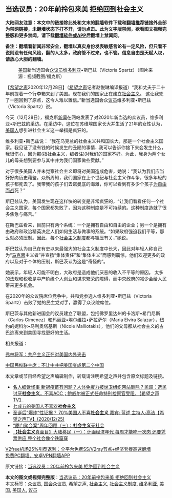  <h2>当选议员：20年前拎包来美 拒绝回到社会主义</h2> <p class="notice"><b>大陆网友注意：本文中的链接除此处和文末的<a href="https://github.com/bannedbook/fanqiang" >翻墙</a>软件下载和<a href="https://github.com/killgcd/justmysocks/blob/master/README.md">翻墙推荐</a>链接外全部为禁网链接，未翻墙状态下打不开，请勿点击。此为文字版禁闻，欲看图文视频完整版和更多禁闻，请下载<a href="https://github.com/bannedbook/fanqiang">翻墙软件或APP</a>后翻墙上禁闻网。</p><p>备注：翻墙看新闻非常安全，翻墙以真实身份发表敏感言论有一定风险，但只看不说则没有任何风险，翻的人太多，政府管不过来，也不管。信息自由是天赋人权，请放心大胆的翻墙。</b></p>  <div class="entry"> <figure><figcaption><a href="https://www.bannedbook.org/bnews/tag/%e7%be%8e%e5%9b%bd/" class="st_tag internal_tag" rel="tag" title="标签 美国 下的日志">美国</a>新当选国会<a href="https://www.bannedbook.org/bnews/tag/%E4%BC%97%E8%AE%AE%E5%91%98/" class="st_tag internal_tag" rel="tag" title="标签 众议员 下的日志">众议员</a><a href="https://www.bannedbook.org/bnews/tag/%E7%BB%B4%E5%A4%9A%E5%88%A9%E4%BA%9A/" class="st_tag internal_tag" rel="tag" title="标签 维多利亚 下的日志">维多利亚</a>•斯巴兹（Victoria Spartz）（图片来源：视频截图/福克斯）</figcaption></figure> <p>【<span class='wp_keywordlink_affiliate'><a href="https://www.soundofhope.org" title="希望之声" target="_blank">希望之声</a></span>2020年12月28日】（<a href="https://www.bannedbook.org/bnews/tag/%e5%b8%8c%e6%9c%9b%e4%b9%8b%e5%a3%b0/" class="st_tag internal_tag" rel="tag" title="标签 希望之声 下的日志">希望之声</a>记者赵悦琳编译报道）“我和丈夫于二十年前提着一个行李箱来到了美国。现在我们的国家正在建立<a href="https://www.bannedbook.org/bnews/tag/%e7%a4%be%e4%bc%9a%e4%b8%bb%e4%b9%89/" class="st_tag internal_tag" rel="tag" title="标签 社会主义 下的日志">社会主义</a>。 这让我兜了一圈回到了原点，这令人难以置信。”新当选国会众<a href="https://www.bannedbook.org/bnews/tag/%e8%ae%ae%e5%91%98/" class="st_tag internal_tag" rel="tag" title="标签 议员 下的日志">议员</a>维多利亚•斯巴兹（Victoria Spartz）说。</p> <p>今天（12月28日），福克斯<span class='wp_keywordlink_affiliate'><a href="https://www.bannedbook.org/" title="新闻">新闻</a></span>在网站发表了对2020年新当选的众议员，维多利亚•斯巴兹的采访。在采访中，这位在苏维埃国家长大并生活了21年的女性认为，<a href="https://www.bannedbook.org/bnews/tag/%E7%BE%8E%E5%9B%BD%E4%BA%BA/" class="st_tag internal_tag" rel="tag" title="标签 美国人 下的日志">美国人</a>想引进社会主义这一举措是疯狂的。</p> <p>维多利亚•斯巴兹说： “我在乌克兰的社会主义共和国长大，那是一个社会主义国家。我见证了没有钱的时候发生的丑陋的事情…我可以告诉你接下来会发生什么，我很伤心，因为那(指社会主义，编者注)对我们的国家不好。为此，我身为两个女儿的母亲想到要参与其中并为我们国家做些贡献。”</p>  <p>对于很多美国人并未觉察社会主义即将对美国造成危害，她说：“我认为我们应当好好向历史藉鉴。众所周知，我们国家在上个世纪与社会主义作斗争，很多年轻的孩子都死去了。我带我的孩子们去诺曼底的海滩，你可以看到有多少个孩子<span class='wp_keywordlink'><a href="https://www.bannedbook.org/forum2/topic1689.html" title="余杰《为自由而战——余杰政论自选集》" target="_blank">为自由而战</a></span>死？”</p> <p>斯巴兹认为，美国发生现在这样快的转变是非常疯狂的，“让我们看看任何一个社会主义国家，每个国家都失败了，因为这种制度是不可持续的。这种制度造就了很多焦急与痛苦。”</p> <p>在斯巴兹看来，目前只有两个系统：一个是拥有自由和自由的企业；另一个是拥有由政府和政治精英决定人们如何生活与做事的系统。“如果政府强迫我们平等，那么就必须压制。因此，每个<a href="https://www.bannedbook.org/bnews/tag/%E7%A4%BE%E4%BC%9A%E4%B8%BB%E4%B9%89%E5%88%B6%E5%BA%A6/" class="st_tag internal_tag" rel="tag" title="标签 社会主义制度 下的日志">社会主义制度</a>都与镇压有关，”她说。</p>  <p>斯巴兹认为自己在有史以来最强大的社会主义制度中长大，因此对年轻人称自己为“<span class='wp_keywordlink'><a href="https://www.bannedbook.org/forum2/topic105.html" title="《马克思的成魔之路》" target="_blank">马克思</a></span>主义者”并宣扬“集体责任”和“集体主义”而感到震惊，他们欢迎更多的政府以及对于个体的压制，斯巴茨认为这是“奇怪的”。</p> <p>她表示，年轻人可能不明白，大政府是造成他们厌恶的收入不平等的原因。 太多的法规和税收是中产阶级个人创业和谋求繁荣的障碍，而中央政府的减少会给人民带来更多机会。</p> <p>在2020年的众议院席位竞争中，共和党参选人维多利亚•斯巴兹（Victoria Spartz）击败了她的民主党对手，赢得了众议院席位。</p>  <p>斯巴茨与其他新进国会的议员建立了联盟，包括佛罗里达州的卡洛斯•希门尼斯（Carlos Gimenez）和玛丽亚•埃尔维拉•萨拉萨尔（Maria Elvira Salazar），纽约的妮科尔•马利奥塔基斯（Nicole Malliotakis），他们的父母都从社会主义的古巴逃离来到美国寻找更好的生活。</p> <p>相关报道：</p> <p><a data-ctorig="https://www.soundofhope.org/post/458011" data-cturl="https://www.google.com/url?client=internal-element-cse&amp;cx=007749283119516952101:0iwnfnkwnek&amp;q=https://www.soundofhope.org/post/458011&amp;sa=U&amp;ved=2ahUKEwimwbqZy_HtAhXRPH0KHdWaCvEQFjACegQICBAC&amp;usg=AOvVaw2CZEYckK5kQo3j5dgP-dLg" href="https://www.soundofhope.org/post/458011" target="_blank">弗林将军：共产主义正在对美国内外夹击</a></p>  <p><a data-ctorig="https://www.soundofhope.org/post/457186" data-cturl="https://www.google.com/url?client=internal-element-cse&amp;cx=007749283119516952101:0iwnfnkwnek&amp;q=https://www.soundofhope.org/post/457186&amp;sa=U&amp;ved=2ahUKEwiExaWjy_HtAhUWsZ4KHX7TDSk4FBAWMAR6BAgFEAI&amp;usg=AOvVaw1IaMhapS8pk2MeamgFQ-We" href="https://www.soundofhope.org/post/457186" target="_blank">中国民权联主席：不让中共把美国变成第二个中国</a></p> <p>本文章或节目经希望之声编辑制作，转载请注明希望之声并包含原文标题及链接。</p> <ul class='op-related-articles' title='相关阅读'> <li><a href='https://www.bannedbook.org/bnews/cbnews/20201227/1455678.html' target='_blank'>名人细诉怪事 新冠疫苗有问题？人体免疫力被世卫组织网站删除？民调：选民讨厌<b>社会主义</b>，不喜AOC；鲍威尔被正式任命特别检察官受阻，【希望之声TV】</a></li> <li><a href='https://www.bannedbook.org/bnews/worldnews/20201226/1455463.html' target='_blank'>七成五的美国人不喜欢<b>社会主义</b></a></li> <li><a href='https://www.bannedbook.org/bnews/cbnews/20201226/1455201.html' target='_blank'>圣诞后“爆炸”性证据？ 70%美国人不喜<b>社会主义</b>  嘉宾: 蓝述 主持人:高洁【希望之声TV】(2020/12/25)</a></li> <li><a href='https://www.bannedbook.org/bnews/ssgc/20201225/1454496.html' target='_blank'>“厦门聚会案”周年回顾（三）：<b>社会主义</b>无社会</a></li> <li><a href='https://www.bannedbook.org/bnews/bannedvideo/20201225/1454390.html' target='_blank'>【<b>社会主义</b>真面目】大陆移民（一）：计画经济年代 每周才能吃一次肉 还要凭票供应 整个社会像个铁窟窿</a></li> </ul> <p class="texttj"> <a href="https://github.com/bannedbook/fanqiang/wiki/V2ray%E6%9C%BA%E5%9C%BA" target="_blank">V2free机场25%引荐返利：全平台免费SS/V2ray节点+经济套餐高速翻墙</a><br/> <a href="https://github.com/bannedbook/fanqiang/wiki/%E7%A6%81%E9%97%BB%E7%BD%91%E5%AE%89%E5%8D%93%E7%BF%BB%E5%A2%99%E6%96%B0%E9%97%BBAPP" target="_blank">免费PC翻墙、安卓VPN翻墙APP</a></p><p>原文链接：<a class="src_link"  href="https://www.soundofhope.org/post/458077" target="_blank">当选议员：20年前拎包来美 拒绝回到社会主义</a></p><a name='sharetosocial'></a>       <div><b>本文的图文或视频完整版</b>：<a href='https://www.bannedbook.org/bnews/comments/20201229/1456816.html'>当选议员：20年前拎包来美 拒绝回到社会主义</a></div>  </div><!--END ENTRY--> <div class="postfooter"> <div>本文标签：<a href="https://www.bannedbook.org/bnews/tag/%E4%BC%97%E8%AE%AE%E5%91%98/" rel="tag">众议员</a>, <a href="https://www.bannedbook.org/bnews/tag/%E5%9B%BD%E4%BC%9A%E4%BC%97%E8%AE%AE%E5%91%98/" rel="tag">国会众议员</a>, <a href="https://www.bannedbook.org/bnews/tag/%e5%b8%8c%e6%9c%9b%e4%b9%8b%e5%a3%b0/" rel="tag">希望之声</a>, <a href="https://www.bannedbook.org/bnews/tag/%e7%a4%be%e4%bc%9a%e4%b8%bb%e4%b9%89/" rel="tag">社会主义</a>, <a href="https://www.bannedbook.org/bnews/tag/%E7%A4%BE%E4%BC%9A%E4%B8%BB%E4%B9%89%E5%88%B6%E5%BA%A6/" rel="tag">社会主义制度</a>, <a href="https://www.bannedbook.org/bnews/tag/%E7%BB%B4%E5%A4%9A%E5%88%A9%E4%BA%9A/" rel="tag">维多利亚</a>, <a href="https://www.bannedbook.org/bnews/tag/%e7%be%8e%e5%9b%bd/" rel="tag">美国</a>, <a href="https://www.bannedbook.org/bnews/tag/%E7%BE%8E%E5%9B%BD%E4%BA%BA/" rel="tag">美国人</a>, <a href="https://www.bannedbook.org/bnews/tag/%e8%ae%ae%e5%91%98/" rel="tag">议员</a></div>  </div><!--END POSTFOOTER--> 